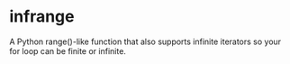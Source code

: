 # infrange
A Python range()-like function that also supports infinite iterators so your for loop can be finite or infinite.

